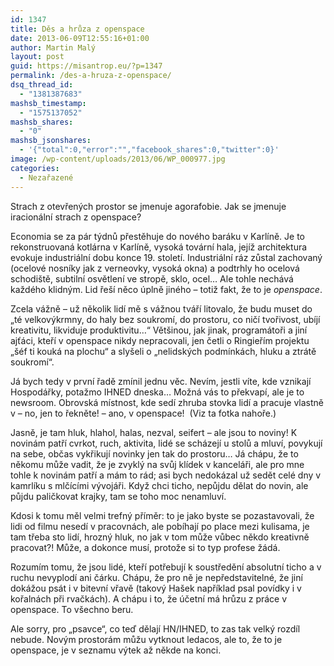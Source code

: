 ```yaml
---
id: 1347
title: Děs a hrůza z openspace
date: 2013-06-09T12:55:16+01:00
author: Martin Malý
layout: post
guid: https://misantrop.eu/?p=1347
permalink: /des-a-hruza-z-openspace/
dsq_thread_id:
  - "1381387683"
mashsb_timestamp:
  - "1575137052"
mashsb_shares:
  - "0"
mashsb_jsonshares:
  - '{"total":0,"error":"","facebook_shares":0,"twitter":0}'
image: /wp-content/uploads/2013/06/WP_000977.jpg
categories:
  - Nezařazené
---
```

Strach z otevřených prostor se jmenuje agorafobie. Jak se jmenuje iracionální strach z openspace?

<!--more-->

Economia se za pár týdnů přestěhuje do nového baráku v Karlíně. Je to rekonstruovaná kotlárna v Karlíně, vysoká tovární hala, jejíž architektura evokuje industriální dobu konce 19. století. Industriální ráz zůstal zachovaný (ocelové nosníky jak z verneovky, vysoká okna) a podtrhly ho ocelová schodiště, subtilní osvětlení ve stropě, sklo, ocel&#8230; Ale tohle nechává každého klidným. Lid řeší něco úplně jiného &#8211; totiž fakt, že to je _openspace_.

Zcela vážně &#8211; už několik lidí mě s vážnou tváří litovalo, že budu muset do &#8222;té velkovýkrmny, do haly bez soukromí, do prostoru, co ničí tvořivost, ubíjí kreativitu, likviduje produktivitu&#8230;&#8220; Většinou, jak jinak, programátoři a jiní ajťáci, kteří v openspace nikdy nepracovali, jen četli o Ringieřím projektu &#8222;šéf ti kouká na plochu&#8220; a slyšeli o &#8222;nelidských podmínkách, hluku a ztrátě soukromí&#8220;.

Já bych tedy v první řadě zmínil jednu věc. Nevím, jestli víte, kde vznikají Hospodářky, potažmo IHNED dneska&#8230; Možná vás to překvapí, ale je to newsroom. Obrovská místnost, kde sedí zhruba stovka lidí a pracuje vlastně v &#8211; no, jen to řekněte! &#8211; ano, v openspace!  (Viz ta fotka nahoře.)

Jasně, je tam hluk, hlahol, halas, nezval, seifert &#8211; ale jsou to noviny! K novinám patří cvrkot, ruch, aktivita, lidé se scházejí u stolů a mluví, povykují na sebe, občas vykřikují novinky jen tak do prostoru&#8230; Já chápu, že to někomu může vadit, že je zvyklý na svůj klídek v kanceláři, ale pro mne tohle k novinám patří a mám to rád; asi bych nedokázal už sedět celé dny v kamrlíku s mlčícími vývojáři. Když chci ticho, nepůjdu dělat do novin, ale půjdu paličkovat krajky, tam se toho moc nenamluví.

Kdosi k tomu měl velmi trefný příměr: to je jako byste se pozastavovali, že lidi od filmu nesedí v pracovnách, ale pobíhají po place mezi kulisama, je tam třeba sto lidí, hrozný hluk, no jak v tom může vůbec někdo kreativně pracovat?! Může, a dokonce musí, protože si to typ profese žádá.

Rozumím tomu, že jsou lidé, kteří potřebují k soustředění absolutní ticho a v ruchu nevyplodí ani čárku. Chápu, že pro ně je nepředstavitelné, že jiní dokážou psát i v bitevní vřavě (takový Hašek například psal povídky i v kořalnách při rvačkách). A chápu i to, že účetní má hrůzu z práce v openspace. To všechno beru.

Ale sorry, pro &#8222;psavce&#8220;, co teď dělají HN/IHNED, to zas tak velký rozdíl nebude. Novým prostorám můžu vytknout ledacos, ale to, že to je openspace, je v seznamu výtek až někde na konci.